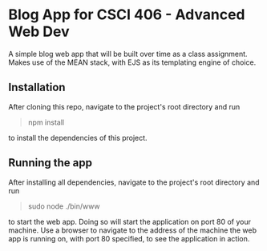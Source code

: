 # Blog App for CSCI 406 - Advanced Web Dev
A simple blog web app that will be built over time as a class assignment. Makes use of the MEAN stack, with EJS as its templating engine of choice.

## Installation
After cloning this repo, navigate to the project's root directory and run

> npm install 

to install the dependencies of this project.

## Running the app
After installing all dependencies, navigate to the project's root directory and run

> sudo node ./bin/www

to start the web app. Doing so will start the application on port 80 of your machine. Use a browser to navigate to the address of the machine the web app is running on, with port 80 specified, to see the application in action.
